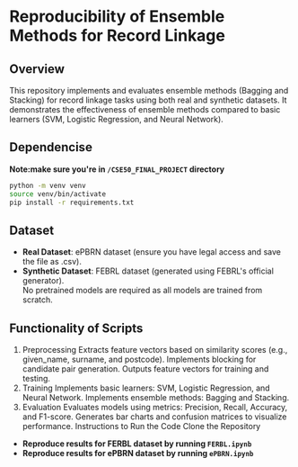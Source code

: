# Reproducibility of Ensemble Methods for Record Linkage

## Overview

This repository implements and evaluates ensemble methods (Bagging and Stacking) for record linkage tasks using both real and synthetic datasets. It demonstrates the effectiveness of ensemble methods compared to basic learners (SVM, Logistic Regression, and Neural Network).

## Dependencise

**Note:make sure you're in `/CSE50_FINAL_PROJECT` directory**

```sh
python -m venv venv
source venv/bin/activate
pip install -r requirements.txt
```

## Dataset

- **Real Dataset**: ePBRN dataset (ensure you have legal access and save the file as .csv).  
- **Synthetic Dataset**: FEBRL dataset (generated using FEBRL's official generator).  
No pretrained models are required as all models are trained from scratch.

## Functionality of Scripts

1. Preprocessing
   Extracts feature vectors based on similarity scores (e.g., given_name, surname, and postcode).
   Implements blocking for candidate pair generation.
   Outputs feature vectors for training and testing.
2. Training
   Implements basic learners: SVM, Logistic Regression, and Neural Network.
   Implements ensemble methods: Bagging and Stacking.
3. Evaluation
   Evaluates models using metrics: Precision, Recall, Accuracy, and F1-score.
   Generates bar charts and confusion matrices to visualize performance.
   Instructions to Run the Code
   Clone the Repository

- **Reproduce results for FERBL dataset by running `FERBL.ipynb`**  
- **Reproduce results for ePBRN dataset by running `ePBRN.ipynb`**
